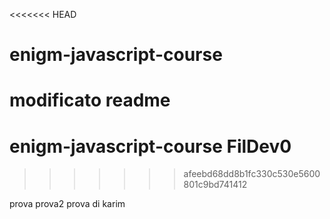 <<<<<<< HEAD
# enigm-javascript-course
modificato readme
=======
# enigm-javascript-course FilDev0

>>>>>>> afeebd68dd8b1fc330c530e5600801c9bd741412


prova
prova2
prova di karim